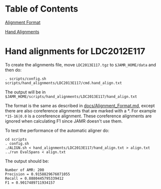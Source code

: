 Table of Contents
====

[Alignment Format](docs/Alignment_Format.md)

[Hand Alignments](docs/Hand_Alignments.md)

Hand alignments for LDC2012E117
=================

To create the alignments file, move `LDC2013E117.tgz` to `$JAMR_HOME/data` and then do:

    . scripts/config.sh
    scripts/hand_alignments/LDC2013E117/cmd.hand_align.txt

The output will be in `$JAMR_HOME/scripts/hand_alignments/LDC2013E117/hand_align.txt`

The format is the same as described in [docs/Alignment_Format.md](docs/Alignment_Format.md), except
there are also coreference alignments that are marked with a *.  For example
`*15-16|0.0` is a coreference alignment.  These coreference alignments are ignored
when calculating F1 since JAMR doesn't use them.

To test the performance of the automatic aligner do:

    cd scripts
    . config.sh
    ./ALIGN.sh < hand_alignments/LDC2013E117/hand_align.txt > align.txt
    ../run EvalSpans < align.txt

The output should be:

    Number of AMR: 200
    Precision = 0.9158829676071055
    Recall = 0.8880445795339412
    F1 = 0.9017489711934157


